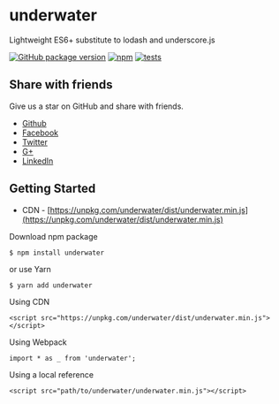 # underwater

Lightweight ES6+ substitute to lodash and underscore.js

[![GitHub package version](https://img.shields.io/github/package-json/v/fabioars/underwater.svg?style=for-the-badge)](https://github.com/fabioars/underwater)
[![npm](https://img.shields.io/npm/dw/underwater.svg?style=for-the-badge)](https://www.npmjs.com/package/underwater)
[![tests](https://img.shields.io/badge/tests-5%20%2F%205-green.svg?style=for-the-badge)](https://github.com/fabioars/underwater/tree/master/__test__)

## Share with friends

Give us a star on GitHub and share with friends.

- [Github](https://github.com/fabioars/underwater)
- [Facebook](https://www.facebook.com/sharer/sharer.php?u=https://github.com/fabioars/underwater)
- [Twitter](https://twitter.com/intent/tweet?text=Underwater.js&amp;url=https://github.com/fabioars/underwater)
- [G+](https://plus.google.com/share?url=https://github.com/fabioars/underwater)
- [LinkedIn](https://www.linkedin.com/shareArticle?url=https://github.com/fabioars/underwater&title=Underwater.js)

## Getting Started

 - CDN - [https://unpkg.com/underwater/dist/underwater.min.js](https://unpkg.com/underwater/dist/underwater.min.js)

Download npm package

    $ npm install underwater

or use Yarn

    $ yarn add underwater

Using CDN

    <script src="https://unpkg.com/underwater/dist/underwater.min.js"></script>

Using Webpack

    import * as _ from 'underwater';

Using a local reference

    <script src="path/to/underwater/underwater.min.js"></script>
